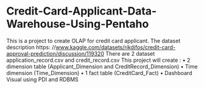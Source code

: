 # Credit-Card-Applicant-Data-Warehouse-Using-Pentaho
This is a project to create OLAP for credit card applicant. The dataset description https: //www.kaggle.com/datasets/rikdifos/credit-card-approval-prediction/discussion/119320 
There are 2 dataset application_record.csv and credit_record.csv
This project will create :
• 2 dimension table (Applicant_Dimension and CreditRecord_Dimension)
• Time dimension (Time_Dimension)
• 1 fact table (CreditCard_Fact)
• Dashboard Visual
using PDI and RDBMS
